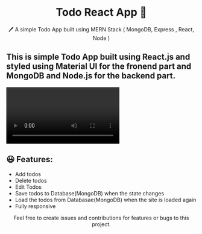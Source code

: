 <h1 align='center'> Todo React App  📝</h1>  
<p align="center">
  🖊️ A simple Todo App built using MERN Stack ( MongoDB, Express , React, Node )</a>
</p>

## This is simple Todo App built using React.js and styled using Material UI for the fronend part and MongoDB and Node.js for the backend part.

![VIDEO](https://github.com/yordanmilenov/Personal-React-App/blob/main/TODO%20React%20App.mov)

## 😃 Features:

- Add todos
- Delete todos
- Edit Todos
- Save todos to Database(MongoDB) when the state changes
- Load the todos from Databasae(MongoDB) when the site is loaded again
- Fully responsive 


<p align="center">
  Feel free to create issues and contributions for features or bugs to this project.
  </p>
